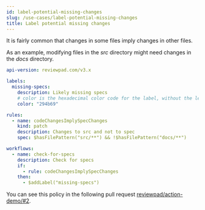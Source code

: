 ```yaml
---
id: label-potential-missing-changes
slug: /use-cases/label-potential-missing-changes
title: Label potential missing changes
---
```


It is fairly common that changes in some files imply changes in other files.

As an example, modifying files in the _src_ directory might need changes in the _docs_ directory.

```yaml
api-version: reviewpad.com/v3.x

labels:
  missing-specs:
    description: Likely missing specs
    # color is the hexadecimal color code for the label, without the leading #.
    color: "294b69"

rules:
  - name: codeChangesImplySpecChanges
    kind: patch
    description: Changes to src and not to spec
    spec: $hasFilePattern("src/**") && !$hasFilePattern("docs/**")

workflows:
  - name: check-for-specs
    description: Check for specs
    if:
      - rule: codeChangesImplySpecChanges
    then:
      - $addLabel("missing-specs")
```

You can see this policy in the following pull request [reviewpad/action-demo/#2](https://github.com/reviewpad/action-demo/pull/2).
